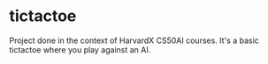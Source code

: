 # tictactoe
 
Project done in the context of HarvardX CS50AI courses. It's a basic tictactoe where you play against an AI.
